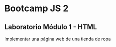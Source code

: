 # Bootcamp JS 2
## Laboratorio Módulo 1 - HTML  

Implementar una página web de una tienda de ropa  
